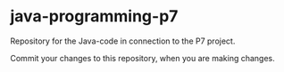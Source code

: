 # java-programming-p7
Repository for the Java-code in connection to the P7 project.

Commit your changes to this repository, when you are making changes.
